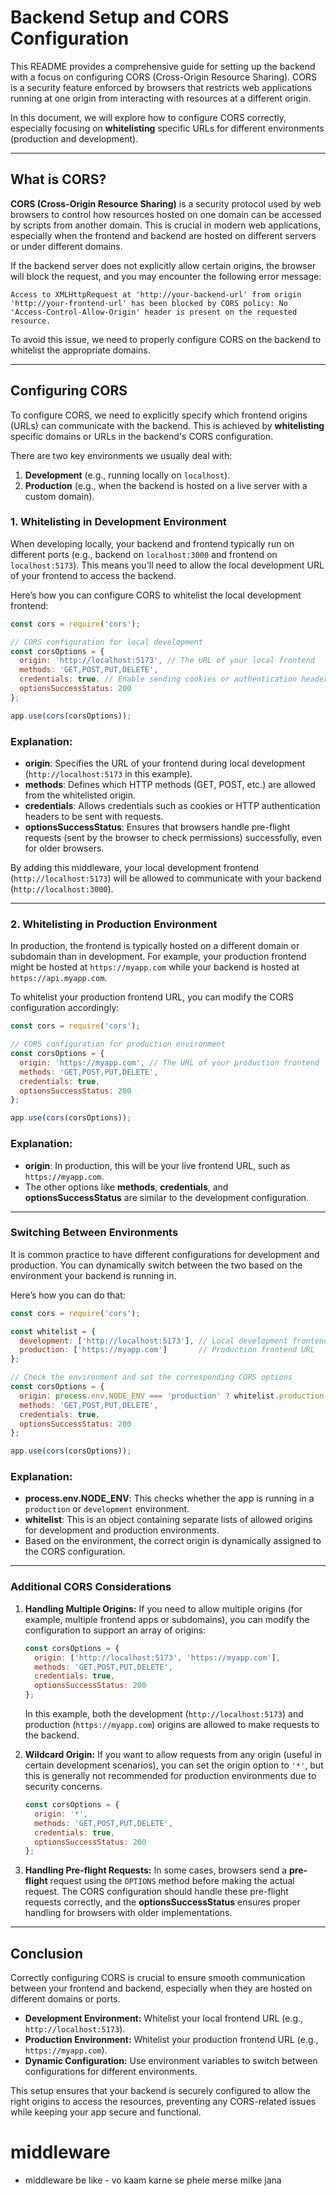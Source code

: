 # Backend Setup and CORS Configuration

This README provides a comprehensive guide for setting up the backend with a focus on configuring CORS (Cross-Origin Resource Sharing). CORS is a security feature enforced by browsers that restricts web applications running at one origin from interacting with resources at a different origin.

In this document, we will explore how to configure CORS correctly, especially focusing on **whitelisting** specific URLs for different environments (production and development).

---

## What is CORS?

**CORS (Cross-Origin Resource Sharing)** is a security protocol used by web browsers to control how resources hosted on one domain can be accessed by scripts from another domain. This is crucial in modern web applications, especially when the frontend and backend are hosted on different servers or under different domains.

If the backend server does not explicitly allow certain origins, the browser will block the request, and you may encounter the following error message:

```
Access to XMLHttpRequest at 'http://your-backend-url' from origin 'http://your-frontend-url' has been blocked by CORS policy: No 'Access-Control-Allow-Origin' header is present on the requested resource.
```

To avoid this issue, we need to properly configure CORS on the backend to whitelist the appropriate domains.

---

## Configuring CORS

To configure CORS, we need to explicitly specify which frontend origins (URLs) can communicate with the backend. This is achieved by **whitelisting** specific domains or URLs in the backend's CORS configuration.

There are two key environments we usually deal with:
1. **Development** (e.g., running locally on `localhost`).
2. **Production** (e.g., when the backend is hosted on a live server with a custom domain).

### 1. Whitelisting in Development Environment

When developing locally, your backend and frontend typically run on different ports (e.g., backend on `localhost:3000` and frontend on `localhost:5173`). This means you'll need to allow the local development URL of your frontend to access the backend.

Here’s how you can configure CORS to whitelist the local development frontend:

```javascript
const cors = require('cors');

// CORS configuration for local development
const corsOptions = {
  origin: 'http://localhost:5173', // The URL of your local frontend
  methods: 'GET,POST,PUT,DELETE',
  credentials: true, // Enable sending cookies or authentication headers
  optionsSuccessStatus: 200
};

app.use(cors(corsOptions));
```

### Explanation:
- **origin**: Specifies the URL of your frontend during local development (`http://localhost:5173` in this example).
- **methods**: Defines which HTTP methods (GET, POST, etc.) are allowed from the whitelisted origin.
- **credentials**: Allows credentials such as cookies or HTTP authentication headers to be sent with requests.
- **optionsSuccessStatus**: Ensures that browsers handle pre-flight requests (sent by the browser to check permissions) successfully, even for older browsers.

By adding this middleware, your local development frontend (`http://localhost:5173`) will be allowed to communicate with your backend (`http://localhost:3000`).

---

### 2. Whitelisting in Production Environment

In production, the frontend is typically hosted on a different domain or subdomain than in development. For example, your production frontend might be hosted at `https://myapp.com` while your backend is hosted at `https://api.myapp.com`.

To whitelist your production frontend URL, you can modify the CORS configuration accordingly:

```javascript
const cors = require('cors');

// CORS configuration for production environment
const corsOptions = {
  origin: 'https://myapp.com', // The URL of your production frontend
  methods: 'GET,POST,PUT,DELETE',
  credentials: true,
  optionsSuccessStatus: 200
};

app.use(cors(corsOptions));
```

### Explanation:
- **origin**: In production, this will be your live frontend URL, such as `https://myapp.com`.
- The other options like **methods**, **credentials**, and **optionsSuccessStatus** are similar to the development configuration.

---

### Switching Between Environments

It is common practice to have different configurations for development and production. You can dynamically switch between the two based on the environment your backend is running in.

Here’s how you can do that:

```javascript
const cors = require('cors');

const whitelist = {
  development: ['http://localhost:5173'], // Local development frontend URL
  production: ['https://myapp.com']       // Production frontend URL
};

// Check the environment and set the corresponding CORS options
const corsOptions = {
  origin: process.env.NODE_ENV === 'production' ? whitelist.production : whitelist.development,
  methods: 'GET,POST,PUT,DELETE',
  credentials: true,
  optionsSuccessStatus: 200
};

app.use(cors(corsOptions));
```

### Explanation:
- **process.env.NODE_ENV**: This checks whether the app is running in a `production` or `development` environment.
- **whitelist**: This is an object containing separate lists of allowed origins for development and production environments.
- Based on the environment, the correct origin is dynamically assigned to the CORS configuration.

---

### Additional CORS Considerations

1. **Handling Multiple Origins:**
   If you need to allow multiple origins (for example, multiple frontend apps or subdomains), you can modify the configuration to support an array of origins:

   ```javascript
   const corsOptions = {
     origin: ['http://localhost:5173', 'https://myapp.com'],
     methods: 'GET,POST,PUT,DELETE',
     credentials: true,
     optionsSuccessStatus: 200
   };
   ```

   In this example, both the development (`http://localhost:5173`) and production (`https://myapp.com`) origins are allowed to make requests to the backend.

2. **Wildcard Origin:**
   If you want to allow requests from any origin (useful in certain development scenarios), you can set the origin option to `'*'`, but this is generally not recommended for production environments due to security concerns.

   ```javascript
   const corsOptions = {
     origin: '*',
     methods: 'GET,POST,PUT,DELETE',
     credentials: true,
     optionsSuccessStatus: 200
   };
   ```

3. **Handling Pre-flight Requests:**
   In some cases, browsers send a **pre-flight** request using the `OPTIONS` method before making the actual request. The CORS configuration should handle these pre-flight requests correctly, and the **optionsSuccessStatus** ensures proper handling for browsers with older implementations.

---

## Conclusion

Correctly configuring CORS is crucial to ensure smooth communication between your frontend and backend, especially when they are hosted on different domains or ports.

- **Development Environment:** Whitelist your local frontend URL (e.g., `http://localhost:5173`).
- **Production Environment:** Whitelist your production frontend URL (e.g., `https://myapp.com`).
- **Dynamic Configuration:** Use environment variables to switch between configurations for different environments.

This setup ensures that your backend is securely configured to allow the right origins to access the resources, preventing any CORS-related issues while keeping your app secure and functional.


# middleware 
- middleware be like - vo kaam karne se phele merse milke jana 